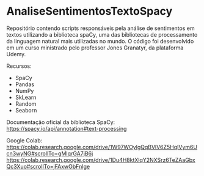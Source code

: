 # AnaliseSentimentosTextoSpacy
Repositório contendo scripts responsáveis pela análise de sentimentos em textos utilizando a biblioteca spaCy, uma das bibliotecas de processamento da linguagem natural mais utilizadas no mundo.
O código foi desenvolvido em um curso ministrado pelo professor Jones Granatyr, da plataforma Udemy.

Recursos:
* SpaCy
* Pandas
* NumPy
* SkLearn
* Random
* Seaborn

Documentação oficial da biblioteca SpaCy: https://spacy.io/api/annotation#text-processing

Google Colab: 
https://colab.research.google.com/drive/1W97WOylgQqBVlV6Z5HqIVym6Ucn3wyNG#scrollTo=gMIqrGA7jB6j
https://colab.research.google.com/drive/1Du4H8ktXlqY2NXSrz6TeZAaGbxQc3Xuo#scrollTo=jFAxwObFnIge
              

